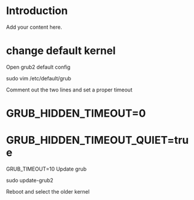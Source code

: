 # Introduction #

Add your content here.


# change default kernel #

Open grub2 default config

sudo vim /etc/default/grub

Comment out the two lines and set a proper timeout

# GRUB\_HIDDEN\_TIMEOUT=0
# GRUB\_HIDDEN\_TIMEOUT\_QUIET=true
GRUB\_TIMEOUT=10
Update grub

sudo update-grub2

Reboot and select the older kernel